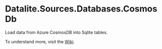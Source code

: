 # Datalite.Sources.Databases.CosmosDb

Load data from Azure CosmosDB into Sqlite tables.

To understand more, visit the [Wiki](https://github.com/cpwood/Datalite/wiki/%E2%9E%A7-Sources.Databases.CosmosDb).